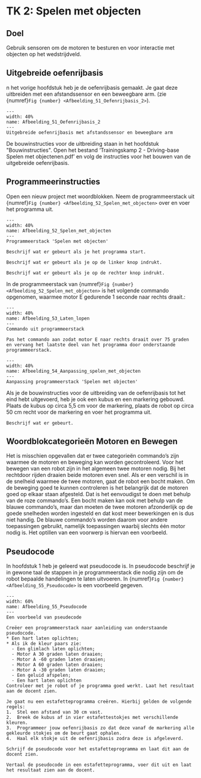 # TK 2: Spelen met objecten

## Doel
Gebruik sensoren om de motoren te besturen en voor interactie met objecten op het wedstrijdveld.
 
## Uitgebreide oefenrijbasis
n het vorige hoofdstuk heb je de oefenrijbasis gemaakt. Je gaat deze uitbreiden met een afstandssensor en een beweegbare arm. (zie {numref}`Fig {number} <Afbeelding_51_Oefenrijbasis_2>`).

```{figure} Figures/Afbeelding_51_Oefenrijbasis_2.png
---
width: 40%
name: Afbeelding_51_Oefenrijbasis_2
---
Uitgebreide oefenrijbasis met afstandssensor en beweegbare arm
``` 

De bouwinstructies voor de uitbreiding staan in het hoofdstuk "Bouwinstructies". Open het bestand ‘Trainingskamp 2 - Driving-base Spelen met objectenen.pdf’ en volg de instructies voor het bouwen van de uitgebreide oefenrijbasis. 

## Programmeerinstructies
Open een nieuw project met woordblokken. Neem de programmeerstack uit {numref}`Fig {number} <Afbeelding_52_Spelen_met_objecten>` over en voer het programma uit.

```{figure} Figures/Afbeelding_52_Spelen_met_objecten.png
---
width: 40%
name: Afbeelding_52_Spelen_met_objecten
---
Programmeerstack 'Spelen met objecten'
``` 

```{exercise} Opdracht 11
Beschrijf wat er gebeurt als je het programma start.                                   
```
```{exercise} Opdracht 12
Beschrijf wat er gebeurt als je op de linker knop indrukt.
```
```{exercise} Opdracht 13
Beschrijf wat er gebeurt als je op de rechter knop indrukt.
```

In de programmeerstack van {numref}`Fig {number} <Afbeelding_52_Spelen_met_objecten>` is het volgende commando opgenomen, waarmee motor E gedurende 1 seconde naar rechts draait.:

```{figure} Figures/Afbeelding_53_Laten_lopen.png
---
width: 40%
name: Afbeelding_53_Laten_lopen
---
Commando uit programmeerstack
``` 

```{exercise} Opdracht 14
Pas het commando aan zodat motor E naar rechts draait over 75 graden en vervang het laatste deel van het programma door onderstaande programmeerstack.                                   
```

```{figure} Figures/Afbeelding_54_Aanpassing_spelen_met_objecten.png
---
width: 40%
name: Afbeelding_54_Aanpassing_spelen_met_objecten
---
Aanpassing programmeerstack 'Spelen met objecten'
``` 

Als je de bouwinstructies voor de uitbreiding van de oefenrijbasis tot het eind hebt uitgevoerd, heb je ook een kubus en een markering gebouwd. Plaats de kubus op circa 5,5 cm voor de markering, plaats de robot op circa 50 cm recht voor de markering en voer het programma uit.


```{exercise} Opdracht 15
Beschrijf wat er gebeurt.                                   
```

## Woordblokcategorieën Motoren en Bewegen
Het is misschien opgevallen dat er twee categorieën commando’s zijn waarmee de motoren en beweging kan worden gecontroleerd. Voor het bewegen van een robot zijn in het algemeen twee motoren nodig. Bij het rechtdoor rijden draaien beide motoren even snel. Als er een verschil is in de snelheid waarmee de twee motoren, gaat de robot een bocht maken. Om de beweging goed te kunnen controleren is het belangrijk dat de motoren goed op elkaar staan afgesteld. Dat is het eenvoudigst te doen met behulp van de roze commando’s. Een bocht maken kan ook met behulp van de blauwe commando’s, maar dan moeten de twee motoren afzonderlijk op de goede snelheden worden ingesteld en dat kost meer bewerkingen en is dus niet handig. De blauwe commando’s worden daarom voor andere toepassingen gebruikt, namelijk toepassingen waarbij slechts één motor nodig is.  Het optillen van een voorwerp is hiervan een voorbeeld.


## Pseudocode
In hoofdstuk 1 heb je geleerd wat pseudocode is. In pseudocode beschrijf je in gewone taal de stappen in je programmeerstack die nodig zijn om de robot bepaalde handelingen te laten uitvoeren. In {numref}`Fig {number} <Afbeelding_55_Pseudocode>` is een voorbeeld gegeven.

```{figure} Figures/Afbeelding_55_Pseudocode.png
---
width: 60%
name: Afbeelding_55_Pseudocode
---
Een voorbeeld van pseudecode
``` 

```{exercise} Opdracht 16: Oefenen met pseudocode
Creëer een programmeerstack naar aanleiding van onderstaande pseudocode.
* Een hart laten oplichten;
* Als ik de kleur paars zie:
  - Een glimlach laten oplichten;
  - Motor A 30 graden laten draaien;
  - Motor A -60 graden laten draaien;
  - Motor A 60 graden laten draaien;
  - Motor A -30 graden laten draaien;
  - Een geluid afspelen;
  - Een hart laten oplichten
Controleer met je robot of je programma goed werkt. Laat het resultaat aan de docent zien.  
```

```{exercise} Opdracht 17: Estafette 
Je gaat nu een estafetteprogramma creëren. Hierbij gelden de volgende regels:
1.	Stel een afstand van 30 cm vast.
2.	Breek de kubus af in vier estafettestokjes met verschillende kleuren.
3.	Programmeer jouw oefenrijbasis zo dat deze vanaf de markering alle gekleurde stokjes om de beurt gaat ophalen.
4.	Haal elk stokje uit de oefenrijbasis zodra deze is afgeleverd.
```
```{exercise} Opdracht 17a
Schrijf de pseudocode voor het estafetteprogramma en laat dit aan de docent zien.
```
```{exercise} Opdracht 17b
Vertaal de pseudocode in een estafetteprogramma, voer dit uit en laat het resultaat zien aan de docent.
```